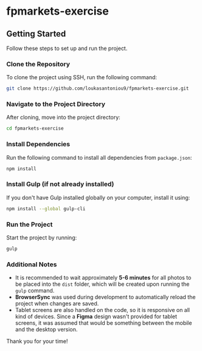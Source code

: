 # fpmarkets-exercise

## Getting Started

Follow these steps to set up and run the project.

### Clone the Repository

To clone the project using SSH, run the following command:

```sh
git clone https://github.com/loukasantoniou9/fpmarkets-exercise.git
```

### Navigate to the Project Directory

After cloning, move into the project directory:

```sh
cd fpmarkets-exercise
```

### Install Dependencies

Run the following command to install all dependencies from `package.json`:

```sh
npm install
```

### Install Gulp (if not already installed)

If you don't have Gulp installed globally on your computer, install it using:

```sh
npm install --global gulp-cli
```

### Run the Project

Start the project by running:

```sh
gulp
```

### Additional Notes

- It is recommended to wait approximately **5-6 minutes** for all photos to be placed into the `dist` folder, which will be created upon running the `gulp` command.
- **BrowserSync** was used during development to automatically reload the project when changes are saved.
- Tablet screens are also handled on the code, so it is responsive on all kind of devices. Since a **Figma** design wasn't provided for tablet screens, it was assumed that would be something between the mobile and the desktop version.

Thank you for your time!

